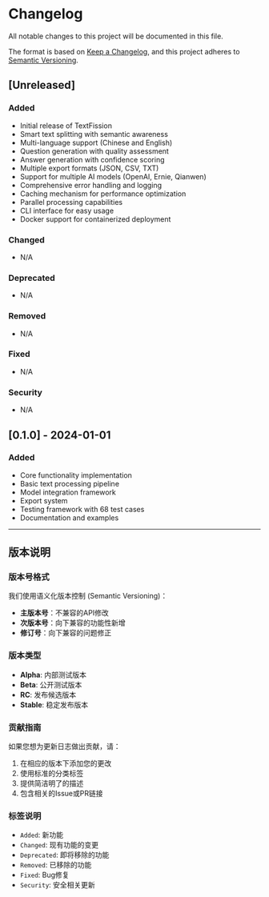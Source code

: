 # Changelog

All notable changes to this project will be documented in this file.

The format is based on [Keep a Changelog](https://keepachangelog.com/en/1.0.0/),
and this project adheres to [Semantic Versioning](https://semver.org/spec/v2.0.0.html).

## [Unreleased]

### Added
- Initial release of TextFission
- Smart text splitting with semantic awareness
- Multi-language support (Chinese and English)
- Question generation with quality assessment
- Answer generation with confidence scoring
- Multiple export formats (JSON, CSV, TXT)
- Support for multiple AI models (OpenAI, Ernie, Qianwen)
- Comprehensive error handling and logging
- Caching mechanism for performance optimization
- Parallel processing capabilities
- CLI interface for easy usage
- Docker support for containerized deployment

### Changed
- N/A

### Deprecated
- N/A

### Removed
- N/A

### Fixed
- N/A

### Security
- N/A

## [0.1.0] - 2024-01-01

### Added
- Core functionality implementation
- Basic text processing pipeline
- Model integration framework
- Export system
- Testing framework with 68 test cases
- Documentation and examples

---

## 版本说明

### 版本号格式
我们使用语义化版本控制 (Semantic Versioning)：
- **主版本号**：不兼容的API修改
- **次版本号**：向下兼容的功能性新增
- **修订号**：向下兼容的问题修正

### 版本类型
- **Alpha**: 内部测试版本
- **Beta**: 公开测试版本
- **RC**: 发布候选版本
- **Stable**: 稳定发布版本

### 贡献指南
如果您想为更新日志做出贡献，请：

1. 在相应的版本下添加您的更改
2. 使用标准的分类标签
3. 提供简洁明了的描述
4. 包含相关的Issue或PR链接

### 标签说明
- `Added`: 新功能
- `Changed`: 现有功能的变更
- `Deprecated`: 即将移除的功能
- `Removed`: 已移除的功能
- `Fixed`: Bug修复
- `Security`: 安全相关更新 